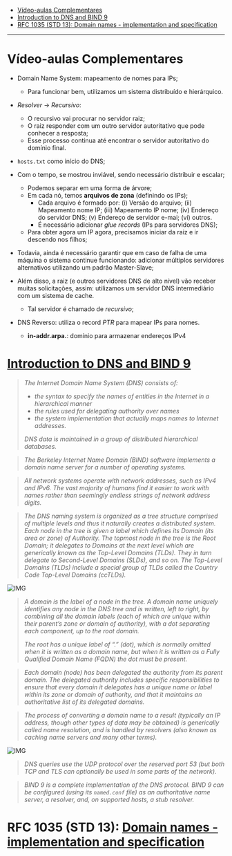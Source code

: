 - [Vídeo-aulas Complementares](#vídeo-aulas-complementares)
- [Introduction to DNS and BIND 9](#introduction-to-dns-and-bind-9)
- [RFC 1035 (STD 13): Domain names - implementation and specification](#rfc-1035-std-13-domain-names---implementation-and-specification)

---

# Vídeo-aulas Complementares

- Domain Name System: mapeamento de nomes para IPs;
  - Para funcionar bem, utilizamos um sistema distribuído e hierárquico.
- *Resolver* -> *Recursivo*:
  - O recursivo vai procurar no servidor raiz;
  - O raiz responder com um outro servidor autoritativo que pode conhecer a resposta;
  - Esse processo continua até encontrar o servidor autoritativo do domínio final.

- `hosts.txt` como início do DNS;
- Com o tempo, se mostrou inviável, sendo necessário distribuir e escalar;
  - Podemos separar em uma forma de árvore;
  - Em cada nó, temos **arquivos de zona** (definindo os IPs);
    - Cada arquivo é formado por: (i) Versão do arquivo; (ii) Mapeamento nome IP; (iii) Mapeamento IP nome; (iv) Endereço do servidor DNS; (v) Endereço de servidor e-mai; (vi) outros.
    - É necessário adicionar *glue records* (IPs para servidores DNS);
  - Para obter agora um IP agora, precisamos iniciar da raiz e ir descendo nos filhos;
- Todavia, ainda é necessário garantir que em caso de falha de uma máquina o sistema continue funcionando: adicionar múltiplos servidores alternativos utilizando um padrão Master-Slave;
- Além disso, a raiz (e outros servidores DNS de alto nível) vão receber muitas solicitações, assim: utilizamos um servidor DNS intermediário com um sistema de cache.
  - Tal servidor é chamado de *recursivo*;
- DNS Reverso: utiliza o record *PTR* para mapear IPs para nomes.
  - **in-addr.arpa.**: domínio para armazenar endereços IPv4


# [Introduction to DNS and BIND 9](https://bind9.readthedocs.io/en/v9_18_7/chapter1.html)

> *The Internet Domain Name System (DNS) consists of:*
>
> - *the syntax to specify the names of entities in the Internet in a hierarchical manner*
> - *the rules used for delegating authority over names*
> - *the system implementation that actually maps names to Internet addresses.*
> 
> *DNS data is maintained in a group of distributed hierarchical databases.*

> *The Berkeley Internet Name Domain (BIND) software implements a domain name server for a number of operating systems.*

> *All network systems operate with network addresses, such as IPv4 and IPv6. The vast majority of humans find it easier to work with names rather than seemingly endless strings of network address digits.*

> *The DNS naming system is organized as a tree structure comprised of multiple levels and thus it naturally creates a distributed system. Each node in the tree is given a label which defines its Domain (its area or zone) of Authority. The topmost node in the tree is the Root Domain; it delegates to Domains at the next level which are generically known as the Top-Level Domains (TLDs). They in turn delegate to Second-Level Domains (SLDs), and so on. The Top-Level Domains (TLDs) include a special group of TLDs called the Country Code Top-Level Domains (ccTLDs).*

![IMG](https://bind9.readthedocs.io/en/v9_18_7/_images/dns-tree.png)

> *A domain is the label of a node in the tree. A domain name uniquely identifies any node in the DNS tree and is written, left to right, by combining all the domain labels (each of which are unique within their parent’s zone or domain of authority), with a dot separating each component, up to the root domain.*
> 
> *The root has a unique label of “.” (dot), which is normally omitted when it is written as a domain name, but when it is written as a Fully Qualified Domain Name (FQDN) the dot must be present.*

> *Each domain (node) has been delegated the authority from its parent domain. The delegated authority includes specific responsibilities to ensure that every domain it delegates has a unique name or label within its zone or domain of authority, and that it maintains an authoritative list of its delegated domains.*

> *The process of converting a domain name to a result (typically an IP address, though other types of data may be obtained) is generically called name resolution, and is handled by resolvers (also known as caching name servers and many other terms).*

![IMG](https://bind9.readthedocs.io/en/v9_18_7/_images/name-resolution.png)

> *DNS queries use the UDP protocol over the reserved port 53 (but both TCP and TLS can optionally be used in some parts of the network).*
 
> *BIND 9 is a complete implementation of the DNS protocol. BIND 9 can be configured (using its `named.conf` file) as an authoritative name server, a resolver, and, on supported hosts, a stub resolver.*


# RFC 1035 (STD 13): [Domain names - implementation and specification](https://www.rfc-editor.org/info/rfc1035)